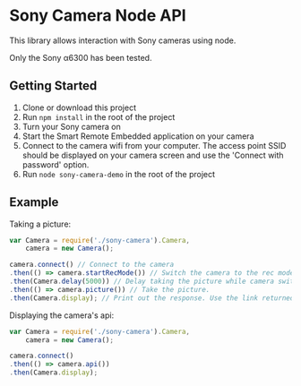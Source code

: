 # Sony Camera Node API

This library allows interaction with Sony cameras using node.

Only the Sony α6300 has been tested.

## Getting Started

1.  Clone or download this project
2.  Run `npm install` in the root of the project
3.  Turn your Sony camera on
4.  Start the Smart Remote Embedded application on your camera
5.  Connect to the camera wifi from your computer. The access point SSID should be displayed on your camera screen and use the 'Connect with password' option.
6.  Run `node sony-camera-demo` in the root of the project

## Example

Taking a picture:

```javascript
var Camera = require('./sony-camera').Camera,
	camera = new Camera();

camera.connect() // Connect to the camera
.then(() => camera.startRecMode()) // Switch the camera to the rec mode.
.then(Camera.delay(5000)) // Delay taking the picture while camera switches to rec mode.
.then(() => camera.picture()) // Take the picture.
.then(Camera.display); // Print out the response. Use the link returned to view the image.

```

Displaying the camera's api:

```javascript
var Camera = require('./sony-camera').Camera,
	camera = new Camera();

camera.connect()
.then(() => camera.api())
.then(Camera.display);

```
